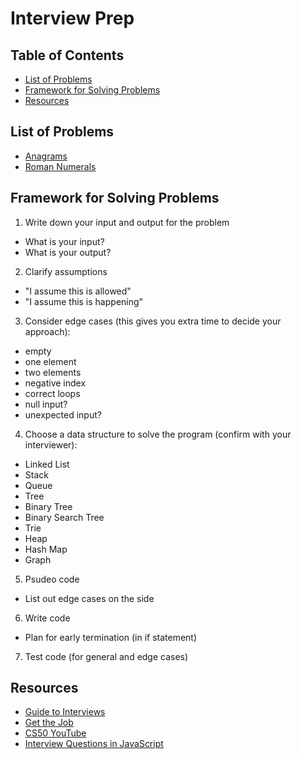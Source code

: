 # Interview Prep

## Table of Contents
- [List of Problems](#list-of-problems)
- [Framework for Solving Problems](#framework-for-solving-problems)
- [Resources](#resources)

## List of Problems
- [Anagrams](https://github.com/alex-wap/interview-prep/blob/master/anagrams/anagrams.md)
- [Roman Numerals](https://github.com/alex-wap/interview-prep/blob/master/roman/romanNumerals.md)
## Framework for Solving Problems

1. Write down your input and output for the problem
  * What is your input?
  * What is your output?
2. Clarify assumptions
  * "I assume this is allowed"
  * "I assume this is happening"
3. Consider edge cases (this gives you extra time to decide your approach):
  * empty
  * one element
  * two elements
  * negative index
  * correct loops
  * null input?
  * unexpected input?
4. Choose a data structure to solve the program (confirm with your interviewer):
  * Linked List
  * Stack
  * Queue
  * Tree
  * Binary Tree
  * Binary Search Tree
  * Trie
  * Heap
  * Hash Map
  * Graph
5. Psudeo code
  * List out edge cases on the side
6. Write code
  * Plan for early termination (in if statement)
7. Test code (for general and edge cases)

## Resources
  * [Guide to Interviews](https://github.com/kdn251/interviews)
  * [Get the Job](https://github.com/bmorelli25/Become-A-Full-Stack-Web-Developer#get-the-job)
  * [CS50 YouTube](https://www.youtube.com/watch?v=qIi-tIrcaww&feature=youtu.be&t=2m32s)
  * [Interview Questions in JavaScript](https://github.com/kennymkchan/interview-questions-in-javascript)